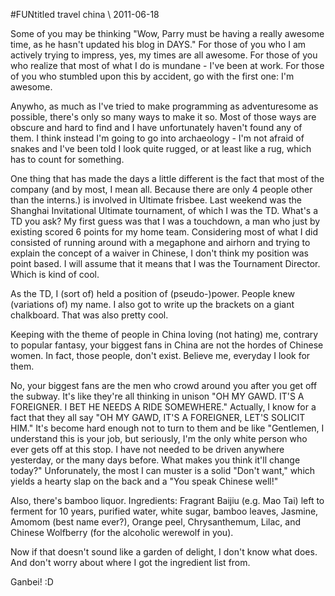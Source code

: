 <!-- layout: post
categories: 
- travel
- china
title: FUNtitled
date: 2011-06-18
-->
#FUNtitled
<tag>travel</tag> <tag>china</tag> \\ 2011-06-18

Some of you may be thinking "Wow, Parry must be having a really awesome time, as he hasn't updated his blog in DAYS." For those of you who I am actively trying to impress, yes, my times are all awesome. For those of you who realize that most of what I do is mundane - I've been at work. For those of you who stumbled upon this by accident, go with the first one: I'm awesome.

Anywho, as much as I've tried to make programming as adventuresome as possible, there's only so many ways to make it so. Most of those ways are obscure and hard to find and I have unfortunately haven't found any of them. I think instead I'm going to go into archaeology - I'm not afraid of snakes and I've been told I look quite rugged, or at least like a rug, which has to count for something.

One thing that has made the days a little different is the fact that most of the company (and by most, I mean all. Because there are only 4 people other than the interns.) is involved in Ultimate frisbee. Last weekend was the Shanghai Invitational Ultimate tournament, of which I was the TD. What's a TD you ask? My first guess was that I was a touchdown, a man who just by existing scored 6 points for my home team. Considering most of what I did consisted of running around with a megaphone and airhorn and trying to explain the concept of a waiver in Chinese, I don't think my position was point based. I will assume that it means that I was the Tournament Director. Which is kind of cool.
<!-- more -->

As the TD, I (sort of) held a position of (pseudo-)power. People knew (variations of) my name. I also got to write up the brackets on a giant chalkboard. That was also pretty cool.

Keeping with the theme of people in China loving (not hating) me, contrary to popular fantasy, your biggest fans in China are not the hordes of Chinese women. In fact, those people, don't exist. Believe me, everyday I look for them.

No, your biggest fans are the men who crowd around you after you get off the subway. It's like they're all thinking in unison "OH MY GAWD. IT'S A FOREIGNER. I BET HE NEEDS A RIDE SOMEWHERE." Actually, I know for a fact that they all say "OH MY GAWD, IT'S A FOREIGNER, LET'S SOLICIT HIM." It's become hard enough not to turn to them and be like "Gentlemen, I understand this is your job, but seriously, I'm the only white person who ever gets off at this stop. I have not needed to be driven anywhere yesterday, or the many days before. What makes you think it'll change today?" Unforunately, the most I can muster is a solid "Don't want," which yields a hearty slap on the back and a "You speak Chinese well!"

Also, there's bamboo liquor. Ingredients: Fragrant Baijiu (e.g. Mao Tai) left to ferment for 10 years, purified water, white sugar, bamboo leaves, Jasmine, Amomom (best name ever?), Orange peel, Chrysanthemum, Lilac, and Chinese Wolfberry (for the alcoholic werewolf in you).

Now if that doesn't sound like a garden of delight, I don't know what does. And don't worry about where I got the ingredient list from.

Ganbei! :D

